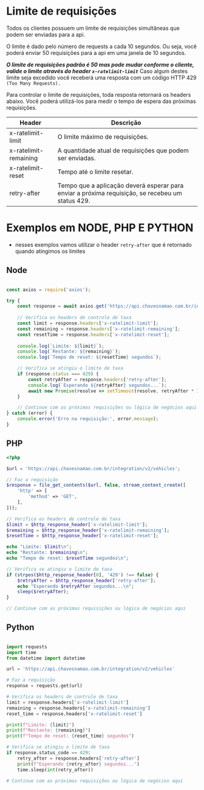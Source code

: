 # Limite de requisições
Todos os clientes possuem um limite de requisições simultâneas que podem ser enviadas para a api.

O limite é dado pelo número de requests a cada 10 segundos. Ou seja, você poderá enviar 50 requisições  para a api em uma janela de 10 segundos.

<b>*O limite de requisições padrão é 50 mas pode mudar conforme o cliente, valide o limite através do header `x-ratelimit-limit`*</b>
Caso algum destes limite seja excedido você receberá uma resposta com um código HTTP 429 `(Too Many Requests).`

Para controlar o limite de requisições, toda resposta retornará os headers abaixo. Você poderá utilizá-los para medir o tempo de espera das próximas requisições.

| Header | Descrição |
| --- | --- |
| x-ratelimit-limit | O limite máximo de requisições. |
| x-ratelimit-remaining | A quantidade atual de requisições que podem ser enviadas. |
| x-ratelimit-reset | Tempo até o limite resetar. |
| retry-after | Tempo que a aplicação deverá esperar para enviar a próxima requisição, se recebeu um status 429. |


# Exemplos em NODE, PHP E PYTHON
- nesses exemplos vamos utilizar o header `retry-after` que é retornado quando atingimos os limites

## Node
```javascript

const axios = require('axios');

try {
    const response = await axios.get('https://api.chavesnamao.com.br/integration/v2/vehicles');
    
    // Verifica os headers de controle de taxa
    const limit = response.headers['x-ratelimit-limit'];
    const remaining = response.headers['x-ratelimit-remaining'];
    const resetTime = response.headers['x-ratelimit-reset'];
    
    console.log(`Limite: ${limit}`);
    console.log(`Restante: ${remaining}`);
    console.log(`Tempo de reset: ${resetTime} segundos`);

    // Verifica se atingiu o limite de taxa
    if (response.status === 429) {
        const retryAfter = response.headers['retry-after'];
        console.log(`Esperando ${retryAfter} segundos...`);
        await new Promise(resolve => setTimeout(resolve, retryAfter * 1000));
    }

    // Continue com as próximas requisições ou lógica de negócios aqui
} catch (error) {
    console.error('Erro na requisição:', error.message);
}

```

## PHP
```php
<?php

$url = 'https://api.chavesnamao.com.br/integration/v2/vehicles';

// Faz a requisição
$response = file_get_contents($url, false, stream_context_create([
    'http' => [
        'method' => 'GET',
    ],
]));

// Verifica os headers de controle de taxa
$limit = $http_response_header['x-ratelimit-limit'];
$remaining = $http_response_header['x-ratelimit-remaining'];
$resetTime = $http_response_header['x-ratelimit-reset'];

echo "Limite: $limit\n";
echo "Restante: $remaining\n";
echo "Tempo de reset: $resetTime segundos\n";

// Verifica se atingiu o limite de taxa
if (strpos($http_response_header[0], '429') !== false) {
    $retryAfter = $http_response_header['retry-after'];
    echo "Esperando $retryAfter segundos...\n";
    sleep($retryAfter);
}

// Continue com as próximas requisições ou lógica de negócios aqui

```

## Python
```python

import requests
import time
from datetime import datetime

url = 'https://api.chavesnamao.com.br/integration/v2/vehicles'

# Faz a requisição
response = requests.get(url)

# Verifica os headers de controle de taxa
limit = response.headers['x-ratelimit-limit']
remaining = response.headers['x-ratelimit-remaining']
reset_time = response.headers['x-ratelimit-reset']

print(f"Limite: {limit}")
print(f"Restante: {remaining}")
print(f"Tempo de reset: {reset_time} segundos")

# Verifica se atingiu o limite de taxa
if response.status_code == 429:
    retry_after = response.headers['retry-after']
    print(f"Esperando {retry_after} segundos...")
    time.sleep(int(retry_after))

# Continue com as próximas requisições ou lógica de negócios aqui

```